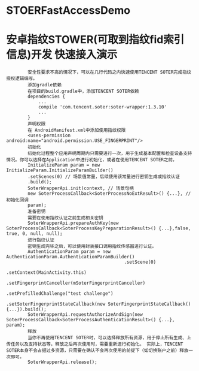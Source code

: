 # STOERFastAccessDemo

安卓指纹STOWER(可取到指纹fid索引信息)开发 快速接入演示
=

            安全性要求不高的情况下，可以在几行代码之内快速使用TENCENT SOTER完成指纹授权逻辑编写。
            添加gradle依赖
            在项目的build.gradle中，添加TENCENT SOTER依赖
            dependencies {
                ...
                compile 'com.tencent.soter:soter-wrapper:1.3.10'
                ...
            }
            声明权限
            在 AndroidManifest.xml中添加使用指纹权限
            <uses-permission android:name="android.permission.USE_FINGERPRINT"/>
            初始化
            初始化过程整个应用声明周期内只需要进行一次，用于生成基本配置和检查设备支持情况。你可以选择在Application中进行初始化，或者在使用TENCENT SOTER之前。
            InitializeParam param = new InitializeParam.InitializeParamBuilder()
            .setScenes(0) // 场景值常量，后续使用该常量进行密钥生成或指纹认证
            .build();
            SoterWrapperApi.init(context, // 场景句柄
            new SoterProcessCallback<SoterProcessNoExtResult>() {...}, // 初始化回调
            param);
            准备密钥
            需要在使用指纹认证之前生成相关密钥
            SoterWrapperApi.prepareAuthKey(new SoterProcessCallback<SoterProcessKeyPreparationResult>() {...},false, true, 0, null, null);
            进行指纹认证
            密钥生成完毕之后，可以使用封装接口调用指纹传感器进行认证。
            AuthenticationParam param = new AuthenticationParam.AuthenticationParamBuilder()
                                                .setScene(0)
                                                .setContext(MainActivity.this)
                                                .setFingerprintCanceller(mSoterFingerprintCanceller)
                                                .setPrefilledChallenge("test challenge")
                                                .setSoterFingerprintStateCallback(new SoterFingerprintStateCallback() {...}).build();
            SoterWrapperApi.requestAuthorizeAndSign(new SoterProcessCallback<SoterProcessAuthenticationResult>() {...}, param);
            释放
            当你不再使用TENCENT SOTER时，可以选择释放所有资源，用于停止所有生成、上传任务以及支持状态等。释放之后再次使用时，需要重新进行初始化。 实际上，TENCENT SOTER本身不会占据过多资源，只需要在确认不会再次使用的前提下（如切换账户之前）释放一次即可。
            SoterWrapperApi.release();
